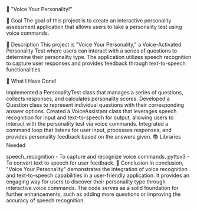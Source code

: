 🎉 "Voice Your Personality!"

🎯 Goal
The goal of this project is to create an interactive personality assessment application that allows users to take a personality test using voice commands.

🧾 Description
This project is "Voice Your Personality," a Voice-Activated Personality Test where users can interact with a series of questions to determine their personality type. The application utilizes speech recognition to capture user responses and provides feedback through text-to-speech functionalities.

🧮 What I Have Done!

Implemented a PersonalityTest class that manages a series of questions, collects responses, and calculates personality scores.
Developed a Question class to represent individual questions with their corresponding answer options.
Created a VoiceAssistant class that leverages speech recognition for input and text-to-speech for output, allowing users to interact with the personality test via voice commands.
Integrated a command loop that listens for user input, processes responses, and provides personality feedback based on the answers given.
📚 Libraries Needed

speech_recognition - To capture and recognize voice commands.
pyttsx3 - To convert text to speech for user feedback.
📢 Conclusion
In conclusion, "Voice Your Personality" demonstrates the integration of voice recognition and text-to-speech capabilities in a user-friendly application. It provides an engaging way for users to discover their personality type through interactive voice commands. The code serves as a solid foundation for further enhancements, such as adding more questions or improving the accuracy of speech recognition.
